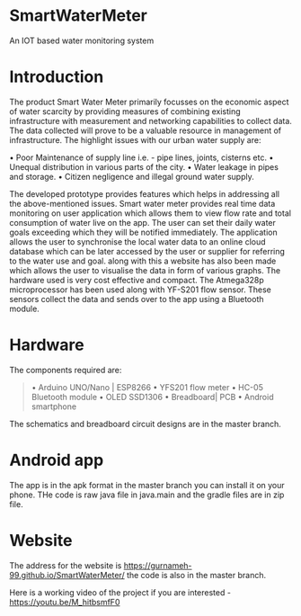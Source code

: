 # SmartWaterMeter
An IOT based water monitoring system

# Introduction

The product Smart Water Meter primarily focusses on the economic aspect of water scarcity by providing measures of combining existing infrastructure with measurement and networking capabilities to collect data. The data collected will prove to be a valuable resource in management of infrastructure. The highlight issues with our urban water supply are:

• Poor Maintenance of supply line i.e. - pipe lines, joints, cisterns etc.
• Unequal distribution in various parts of the city.
• Water leakage in pipes and storage.
• Citizen negligence and illegal ground water supply.

The developed prototype provides features which helps in addressing all the above-mentioned issues. Smart water meter provides real time data monitoring on user application which allows them to view flow rate and total consumption of water live on the app. The user can set their daily water goals exceeding which they will be notified immediately. The application allows the user to synchronise the local water data to an online cloud database which can be later accessed by the user or supplier for referring to the water use and goal. along with this a website has also been made which allows the user to visualise the data in form of various graphs. The hardware used is very cost effective and compact. The Atmega328p microprocessor has been used along with YF-S201 flow sensor. These sensors collect the data and sends over to the app using a Bluetooth module.

# Hardware

The components required are:
>• Arduino UNO/Nano | ESP8266
>• YFS201 flow meter
>• HC-05 Bluetooth module
>• OLED SSD1306 
>• Breadboard| PCB
>• Android smartphone
  
The schematics and breadboard circuit designs are in the master branch.

# Android app

The app is in the apk format in the master branch you can install it on your phone. THe code is raw java file in java.main and the gradle files are in zip file. 

# Website

The address for the website is https://gurnameh-99.github.io/SmartWaterMeter/
the code is also in the master branch.

Here is a working video of the project if you are interested - https://youtu.be/M_hitbsmfF0
